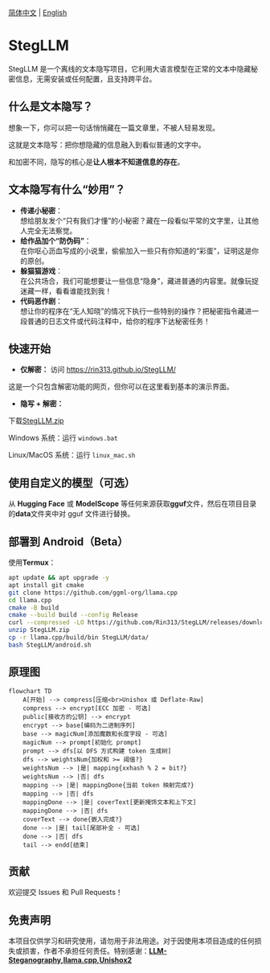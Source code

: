 [简体中文](README.md) | [English](README_en.md)

# StegLLM

StegLLM 是一个离线的文本隐写项目，它利用大语言模型在正常的文本中隐藏秘密信息，无需安装或任何配置，且支持跨平台。

## 什么是文本隐写？

想象一下，你可以把一句话悄悄藏在一篇文章里，不被人轻易发现。

这就是文本隐写：把你想隐藏的信息融入到看似普通的文字中。

和加密不同，隐写的核心是**让人根本不知道信息的存在**。

## 文本隐写有什么“妙用”？

- **传递小秘密**：  
  想给朋友发个“只有我们才懂”的小秘密？藏在一段看似平常的文字里，让其他人完全无法察觉。
- **给作品加个“防伪码”**：  
  在你呕心沥血写成的小说里，偷偷加入一些只有你知道的“彩蛋”，证明这是你的原创。
- **躲猫猫游戏**：  
  在公共场合，我们可能想要让一些信息“隐身”，藏进普通的内容里。就像玩捉迷藏一样，看看谁能找到我！
- **代码恶作剧**：  
  想让你的程序在“无人知晓”的情况下执行一些特别的操作？把秘密指令藏进一段普通的日志文件或代码注释中，给你的程序下达秘密任务！

## 快速开始

- **仅解密：** 访问 https://rin313.github.io/StegLLM/

这是一个只包含解密功能的网页，但你可以在这里看到基本的演示界面。

- **隐写 + 解密：**

下载[StegLLM.zip](https://github.com/Rin313/StegLLM/releases)

Windows 系统：运行 `windows.bat`

Linux/MacOS 系统：运行 `linux_mac.sh`

## 使用自定义的模型（可选）

从 **Hugging Face** 或 **ModelScope** 等任何来源获取**gguf**文件，然后在项目目录的**data**文件夹中对 gguf 文件进行替换。

## 部署到 Android（Beta）

使用**Termux**：

```sh
apt update && apt upgrade -y
apt install git cmake
git clone https://github.com/ggml-org/llama.cpp
cd llama.cpp
cmake -B build
cmake --build build --config Release
curl --compressed -LO https://github.com/Rin313/StegLLM/releases/download/v1.2.2/StegLLM.zip
unzip StegLLM.zip
cp -r llama.cpp/build/bin StegLLM/data/
bash StegLLM/android.sh
```

## 原理图

```mermaid
flowchart TD
    A[开始] --> compress[压缩<br>Unishox 或 Deflate-Raw]
    compress --> encrypt[ECC 加密 - 可选]
    public[接收方的公钥] --> encrypt
    encrypt --> base[编码为二进制序列]
    base --> magicNum[添加魔数和长度字段 - 可选]
    magicNum --> prompt[初始化 prompt]
    prompt --> dfs[以 DFS 方式构建 token 生成树]
    dfs --> weightsNum{加权和 >= 阈值?}
    weightsNum --> |是| mapping{xxhash % 2 = bit?}
    weightsNum --> |否| dfs
    mapping --> |是| mappingDone{当前 token 映射完成?}
    mapping --> |否| dfs
    mappingDone --> |是| coverText[更新掩饰文本和上下文]
    mappingDone --> |否| dfs
    coverText --> done{嵌入完成?}
    done --> |是| tail[尾部补全 - 可选]
    done --> |否| dfs
    tail --> endd[结束]
```

## 贡献

欢迎提交 Issues 和 Pull Requests！

## 免责声明

本项目仅供学习和研究使用，请勿用于非法用途。对于因使用本项目造成的任何损失或损害，作者不承担任何责任。特别感谢：**[LLM-Steganography](https://github.com/HighDoping/LLM-Steganography/),[llama.cpp](https://github.com/ggml-org/llama.cpp),[Unishox2](https://github.com/siara-cc/Unishox2)**
